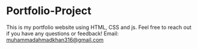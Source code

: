  # Portfolio-Project
This is my portfolio website using HTML, CSS and js.
Feel free to reach out if you have any questions or feedback! Email: muhammadahmadkhan316@gmail.com
